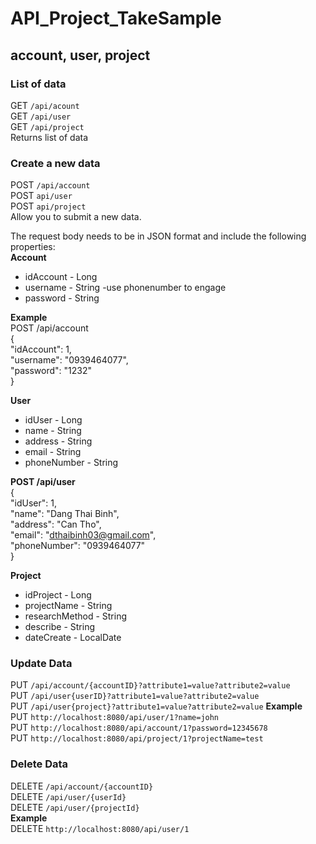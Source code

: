 # API_Project_TakeSample

## account, user, project

### List of data
GET `/api/acount`  
GET `/api/user`  
GET `/api/project`  
Returns list of data


### Create a new data
POST `/api/account`  
POST `api/user`  
POST `api/project`  
Allow you to submit a new data.  
  
The request body needs to be in JSON format and include the following properties:  
**Account**  
- idAccount - Long  
- username -  String -use phonenumber to engage  
- password - String

**Example**  
POST /api/account  
{  
        "idAccount": 1,  
        "username": "0939464077",  
        "password": "1232"  
}  

**User**  
- idUser - Long  
- name - String  
- address - String  
- email - String  
- phoneNumber - String  
  
**POST /api/user**  
{  
        "idUser": 1,  
        "name": "Dang Thai Binh",  
        "address": "Can Tho",  
        "email": "dthaibinh03@gmail.com",  
        "phoneNumber": "0939464077"  
}   

**Project**  
- idProject - Long  
- projectName -  String   
- researchMethod - String
- describe - String
- dateCreate - LocalDate  

### Update Data
PUT `/api/account/{accountID}?attribute1=value?attribute2=value`  
PUT `/api/user{userID}?attribute1=value?attribute2=value`  
PUT `/api/user{project}?attribute1=value?attribute2=value`
**Example**  
PUT `http://localhost:8080/api/user/1?name=john`  
PUT `http://localhost:8080/api/account/1?password=12345678`  
PUT `http://localhost:8080/api/project/1?projectName=test`  

### Delete Data
DELETE `/api/account/{accountID}`  
DELETE `/api/user/{userId}`  
DELETE `/api/user/{projectId}`  
**Example**  
DELETE `http://localhost:8080/api/user/1`  
